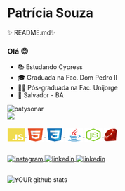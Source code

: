 # Patrícia Souza
✨ README.md✨
 

### Olá 😊

- 📚 Estudando Cypress
- 🎓 Graduada na Fac. Dom Pedro II
- 👨‍🎓 Pós-graduada na Fac. Unijorge
- 📍  Salvador - BA

<img src="https://komarev.com/ghpvc/?username=patysonar&color=yellow" alt="patysonar"/>

<div>
  <a href="https://github.com/patysonar">
  <img height="180em" src="https://github-readme-stats.vercel.app/api/top-langs/?username=patysonar&layout=compact&langs_count=7&theme=tokyonight"/>
</div>
<div style="display: inline_block"><br>
  <img align="center" alt="Js" height="30" width="40" src="https://raw.githubusercontent.com/devicons/devicon/master/icons/javascript/javascript-plain.svg">
  <img align="center" alt="HTML" height="30" width="40" src="https://raw.githubusercontent.com/devicons/devicon/master/icons/html5/html5-original.svg">
  <img align="center" alt="CSS" height="30" width="40" src="https://raw.githubusercontent.com/devicons/devicon/master/icons/css3/css3-original.svg">
  <img align="center" alt="java" height="30" width="40" src="https://raw.githubusercontent.com/devicons/devicon/master/icons/java/java-original.svg">
  <img align="center" alt="nodejs" height="30" width="40" src="https://raw.githubusercontent.com/devicons/devicon/master/icons/nodejs/nodejs-original.svg">
  <img align="center" alt="Ruby" height="30" width="30" src="https://raw.githubusercontent.com/devicons/devicon/master/icons/ruby/ruby-original.svg">
     

</div>
  

  ##
  
  <div>
    <a href="https://www.instagram.com/patysonar/" target="_blank">
      <img align="center" alt="instagram" src="https://img.shields.io/badge/Instagram-E4405F?style=for-the-badge&logo=instagram&logoColor=white">
    </a>
    <a href="https://www.linkedin.com/in/paty-souza/" target="_blank">
      <img align="center" alt="linkedin" src="https://img.shields.io/badge/LinkedIn-0077B5?style=for-the-badge&logo=linkedin&logoColor=white">
    </a>
    <a href="mailto:patysonar@gmail.com" target="_blank">
      <img align="center" alt="linkedin" src="https://img.shields.io/badge/Gmail-D14836?style=for-the-badge&logo=gmail&logoColor=white">
    </a>
  </div>

 ##
  
  ![YOUR github stats](https://github-readme-stats.vercel.app/api?username=patysonar)
  







<!-- ### Hi there 👋-->

<!--
**patysonar/patysonar** is a ✨ _special_ ✨ repository because its `README.md` (this file) appears on your GitHub profile.

Here are some ideas to get you started:

- 🔭 I’m currently working on ...
- 🌱 I’m currently learning ...
- 👯 I’m looking to collaborate on ...
- 🤔 I’m looking for help with ...
- 💬 Ask me about ...
- 📫 How to reach me: ...
- 😄 Pronouns: ...
- ⚡ Fun fact: ...
-->
